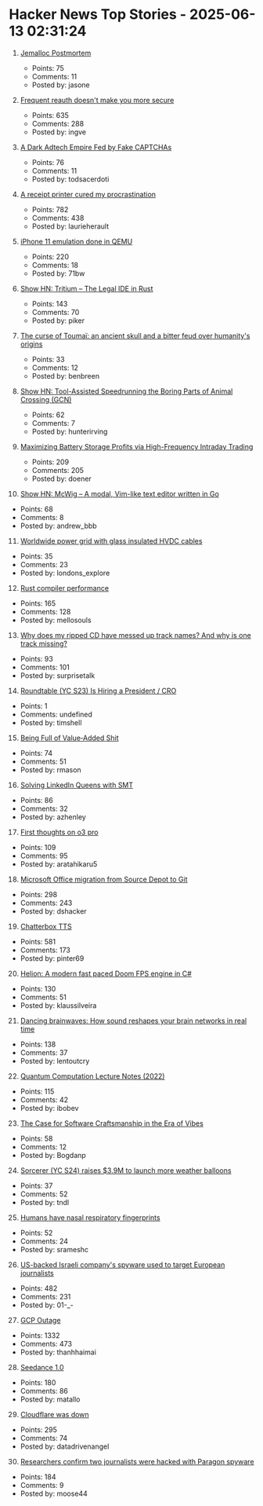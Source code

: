 # Hacker News Top Stories - 2025-06-13 02:31:24

1. [Jemalloc Postmortem](https://jasone.github.io/2025/06/12/jemalloc-postmortem/)
   - Points: 75
   - Comments: 11
   - Posted by: jasone

2. [Frequent reauth doesn't make you more secure](https://tailscale.com/blog/frequent-reath-security)
   - Points: 635
   - Comments: 288
   - Posted by: ingve

3. [A Dark Adtech Empire Fed by Fake CAPTCHAs](https://krebsonsecurity.com/2025/06/inside-a-dark-adtech-empire-fed-by-fake-captchas/)
   - Points: 76
   - Comments: 11
   - Posted by: todsacerdoti

4. [A receipt printer cured my procrastination](https://www.laurieherault.com/articles/a-thermal-receipt-printer-cured-my-procrastination)
   - Points: 782
   - Comments: 438
   - Posted by: laurieherault

5. [iPhone 11 emulation done in QEMU](https://github.com/ChefKissInc/QEMUAppleSilicon)
   - Points: 220
   - Comments: 18
   - Posted by: 71bw

6. [Show HN: Tritium – The Legal IDE in Rust](https://tritium.legal/preview)
   - Points: 143
   - Comments: 70
   - Posted by: piker

7. [The curse of Toumaï: an ancient skull and a bitter feud over humanity's origins](https://www.theguardian.com/science/2025/may/27/the-curse-of-toumai-ancient-skull-disputed-femur-feud-humanity-origins)
   - Points: 33
   - Comments: 12
   - Posted by: benbreen

8. [Show HN: Tool-Assisted Speedrunning the Boring Parts of Animal Crossing (GCN)](https://github.com/hunterirving/pico-crossing)
   - Points: 62
   - Comments: 7
   - Posted by: hunterirving

9. [Maximizing Battery Storage Profits via High-Frequency Intraday Trading](https://arxiv.org/abs/2504.06932)
   - Points: 209
   - Comments: 205
   - Posted by: doener

10. [Show HN: McWig – A modal, Vim-like text editor written in Go](https://github.com/firstrow/mcwig)
   - Points: 68
   - Comments: 8
   - Posted by: andrew_bbb

11. [Worldwide power grid with glass insulated HVDC cables](https://omattos.com/2025/06/12/glass-hvdc-cables.html)
   - Points: 35
   - Comments: 23
   - Posted by: londons_explore

12. [Rust compiler performance](https://kobzol.github.io/rust/rustc/2025/06/09/why-doesnt-rust-care-more-about-compiler-performance.html)
   - Points: 165
   - Comments: 128
   - Posted by: mellosouls

13. [Why does my ripped CD have messed up track names? And why is one track missing?](https://www.akpain.net/blog/inside-a-cd/)
   - Points: 93
   - Comments: 101
   - Posted by: surprisetalk

14. [Roundtable (YC S23) Is Hiring a President / CRO](https://www.ycombinator.com/companies/roundtable/jobs/wmPTI9F-president-cro-founding)
   - Points: 1
   - Comments: undefined
   - Posted by: timshell

15. [Being Full of Value‑Added Shit](https://feld.com/archives/2025/06/being-full-of-value%e2%80%91added-shit/)
   - Points: 74
   - Comments: 51
   - Posted by: rmason

16. [Solving LinkedIn Queens with SMT](https://buttondown.com/hillelwayne/archive/solving-linkedin-queens-with-smt/)
   - Points: 86
   - Comments: 32
   - Posted by: azhenley

17. [First thoughts on o3 pro](https://www.latent.space/p/o3-pro)
   - Points: 109
   - Comments: 95
   - Posted by: aratahikaru5

18. [Microsoft Office migration from Source Depot to Git](https://danielsada.tech/blog/carreer-part-7-how-office-moved-to-git-and-i-loved-devex/)
   - Points: 298
   - Comments: 243
   - Posted by: dshacker

19. [Chatterbox TTS](https://github.com/resemble-ai/chatterbox)
   - Points: 581
   - Comments: 173
   - Posted by: pinter69

20. [Helion: A modern fast paced Doom FPS engine in C#](https://github.com/Helion-Engine/Helion)
   - Points: 130
   - Comments: 51
   - Posted by: klaussilveira

21. [Dancing brainwaves: How sound reshapes your brain networks in real time](https://www.sciencedaily.com/releases/2025/06/250602155001.htm)
   - Points: 138
   - Comments: 37
   - Posted by: lentoutcry

22. [Quantum Computation Lecture Notes (2022)](https://math.mit.edu/~shor/435-LN/)
   - Points: 115
   - Comments: 42
   - Posted by: ibobev

23. [The Case for Software Craftsmanship in the Era of Vibes](https://zed.dev/blog/software-craftsmanship-in-the-era-of-vibes)
   - Points: 58
   - Comments: 12
   - Posted by: Bogdanp

24. [Sorcerer (YC S24) raises $3.9M to launch more weather balloons](https://www.axios.com/pro/climate-deals/2025/06/12/sorcerer-seed-weather-balloons)
   - Points: 37
   - Comments: 52
   - Posted by: tndl

25. [Humans have nasal respiratory fingerprints](https://www.cell.com/current-biology/fulltext/S0960-9822(25)00583-4)
   - Points: 52
   - Comments: 24
   - Posted by: srameshc

26. [US-backed Israeli company's spyware used to target European journalists](https://apnews.com/article/spyware-italy-paragon-meloni-pegasus-f36dd32106f44398ee24001317ccf2bb)
   - Points: 482
   - Comments: 231
   - Posted by: 01-_-

27. [GCP Outage](https://status.cloud.google.com/)
   - Points: 1332
   - Comments: 473
   - Posted by: thanhhaimai

28. [Seedance 1.0](https://seed.bytedance.com/en/seedance)
   - Points: 180
   - Comments: 86
   - Posted by: matallo

29. [Cloudflare was down](https://www.cloudflarestatus.com/incidents/25r9t0vz99rp)
   - Points: 295
   - Comments: 74
   - Posted by: datadrivenangel

30. [Researchers confirm two journalists were hacked with Paragon spyware](https://techcrunch.com/2025/06/12/researchers-confirm-two-journalists-were-hacked-with-paragon-spyware/)
   - Points: 184
   - Comments: 9
   - Posted by: moose44

